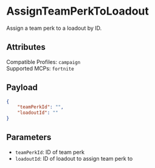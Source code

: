# AssignTeamPerkToLoadout
Assign a team perk to a loadout by ID.

## Attributes
Compatible Profiles: `campaign`  
Supported MCPs: `fortnite`

## Payload
```json
{
    "teamPerkId": "",
    "loadoutId": ""
}
```

## Parameters
- `teamPerkId`: ID of team perk
- `loadoutId`: ID of loadout to assign team perk to